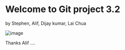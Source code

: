 # Welcome to Git project 3.2 
 by Stephen, Alif, Dijay kumar, Lai Chua

![image](https://github.com/user-attachments/assets/79b0caf2-440a-42a6-933d-2c1162a5d51d)


Thanks Alif ....

